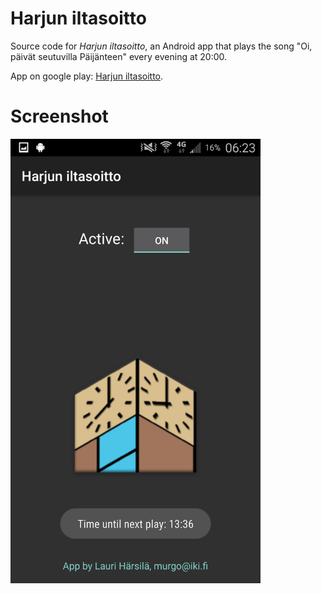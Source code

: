 # Harjun iltasoitto

Source code for *Harjun iltasoitto*, an Android app that plays the song "Oi, päivät seutuvilla Päijänteen" every evening at 20:00.

App on google play: [Harjun iltasoitto](https://play.google.com/store/apps/details?id=fi.iki.murgo.iltasoitto.app).

# Screenshot
<img src="media/Screenshot_2016-03-25-06-23-24.png" alt=screenshot width="400">

